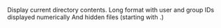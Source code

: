 Display current directory contents.
Long format
with user and group IDs displayed numerically
And hidden files (starting with .)

